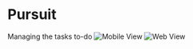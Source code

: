 # Pursuit
Managing the tasks to-do
![Mobile View](https://github.com/Logeswaran-gnt/Pursuit/blob/master/Others/pursuit_mobileView.png
)
![Web View](https://github.com/Logeswaran-gnt/Pursuit/blob/master/Others/pursuit_webView.png
)
